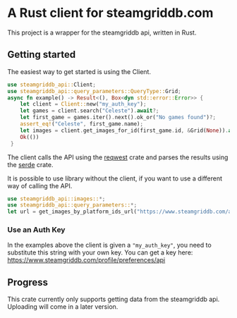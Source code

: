 # A Rust client for steamgriddb.com

This project is a wrapper for the steamgriddb api, written in Rust.

## Getting started

The easiest way to get started is using the Client.

```rust
use steamgriddb_api::Client;
use steamgriddb_api::query_parameters::QueryType::Grid;
async fn example() -> Result<(), Box<dyn std::error::Error>> {
    let client = Client::new("my_auth_key");
    let games = client.search("Celeste").await?;
    let first_game = games.iter().next().ok_or("No games found")?;
    assert_eq!("Celeste", first_game.name);
    let images = client.get_images_for_id(first_game.id, &Grid(None)).await?;
    Ok(())
 }
```

The client calls the API using the [reqwest](https://crates.io/crates/reqwest) crate and parses the results using the [serde](https://crates.io/crates/serde) crate.

It is possible to use library without the client, if you want to use a different way of calling the API.
```rust
use steamgriddb_api::images::*;
use steamgriddb_api::query_parameters::*;
let url = get_images_by_platform_ids_url("https://www.steamgriddb.com/api/v2", &Platform::Steam, &["107500", "107510"], &QueryType::Grid(None));
```

### Use an Auth Key

In the examples above the client is given a ``"my_auth_key"``, you need to substitute this string with your own key. 
You can get a key here: 
https://www.steamgriddb.com/profile/preferences/api


## Progress

This crate currently only supports getting data from the steamgriddb api. Uploading will come in a later version.